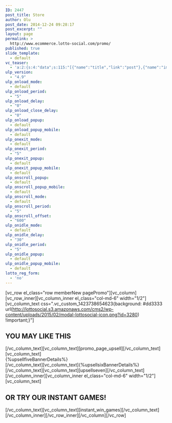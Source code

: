 ```yaml
---
ID: 2447
post_title: Store
author: Olu
post_date: 2014-12-24 09:28:17
post_excerpt: ""
layout: page
permalink: >
  http://www.ecommerce.lotto-social.com/promo/
published: true
slide_template:
  - default
vc_teaser:
  - 'a:2:{s:4:"data";s:115:"[{"name":"title","link":"post"},{"name":"image","image":"featured","link":"none"},{"name":"text","mode":"excerpt"}]";s:7:"bgcolor";s:0:"";}'
ulp_version:
  - "4.9"
ulp_onload_mode:
  - default
ulp_onload_period:
  - "5"
ulp_onload_delay:
  - "0"
ulp_onload_close_delay:
  - "0"
ulp_onload_popup:
  - default
ulp_onload_popup_mobile:
  - default
ulp_onexit_mode:
  - default
ulp_onexit_period:
  - "5"
ulp_onexit_popup:
  - default
ulp_onexit_popup_mobile:
  - default
ulp_onscroll_popup:
  - default
ulp_onscroll_popup_mobile:
  - default
ulp_onscroll_mode:
  - default
ulp_onscroll_period:
  - "5"
ulp_onscroll_offset:
  - "600"
ulp_onidle_mode:
  - default
ulp_onidle_delay:
  - "30"
ulp_onidle_period:
  - "5"
ulp_onidle_popup:
  - default
ulp_onidle_popup_mobile:
  - default
lotto_reg_form:
  - 'no'
---
```

[vc_row el_class="row memberNew pagePromo"][vc_column][vc_row_inner][vc_column_inner el_class="col-md-6" width="1/2"][vc_column_text css=".vc_custom_1423738654623{background: #dd3333 url(http://lottosocial.s3.amazonaws.com/cms2/wp-content/uploads/2015/02/modal-lottosocial-icon.png?id=3280) !important;}"]
<h2 class="promo-banner-hd">YOU MAY LIKE THIS</h2>
[/vc_column_text][vc_column_text][promo_page_upsell][/vc_column_text][vc_column_text]
<div class="col-lg-12 whiteBg">
<div class="row tc">{%upsellfiveBannerDetails%}</div>
</div>
[/vc_column_text][vc_column_text]{%upsellsixBannerDetails%}[/vc_column_text][vc_column_text][upsellseven][/vc_column_text][/vc_column_inner][vc_column_inner el_class="col-md-6" width="1/2"][vc_column_text]
<h2 class="promo-banner-hd">OR TRY OUR INSTANT GAMES!</h2>
[/vc_column_text][vc_column_text][instant_win_games][/vc_column_text][/vc_column_inner][/vc_row_inner][/vc_column][/vc_row]